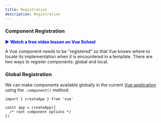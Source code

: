 ```yaml
---
title: Registration
description: Registration
---
```


### Component Registration​

<a href="https://vueschool.io/lessons/vue-3-global-vs-local-vue-components?friend=vuejs" target="_blank" style="display: inline-flex; align-items: center; text-decoration: none; font-weight: bolder; color: blue;">
  ▶️ Watch a free video lesson on Vue School
</a>

A Vue component needs to be "registered" so that Vue knows where to locate its implementation when it is encountered in a template. There are two ways to register components: global and local.

### Global Registration​
We can make components available globally in the current [Vue application](/essentials/creating-app) using the `.component()` method:

```
import { createApp } from 'vue'

const app = createApp({
  /* root component options */
})
```